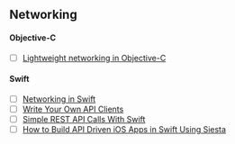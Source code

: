 ## Networking

#### Objective-C
- [ ] [Lightweight networking in Objective-C](http://ilya.puchka.me/networking-use-case/)

#### Swift
- [ ] [Networking in Swift](http://ilya.puchka.me/networking-in-swift/)
- [ ] [Write Your Own API Clients](https://thatthinginswift.com/write-your-own-api-clients-swift/)
- [ ] [Simple REST API Calls With Swift](https://grokswift.com/simple-rest-with-swift/)
- [ ] [How to Build API Driven iOS Apps in Swift Using Siesta](https://www.twilio.com/blog/2016/08/how-to-build-api-driven-ios-apps-in-swift-using-siesta.html)
